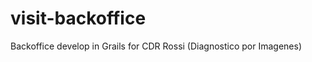 visit-backoffice
================

Backoffice develop in Grails for CDR Rossi (Diagnostico por Imagenes) 
